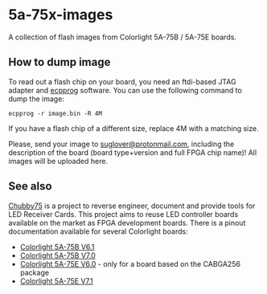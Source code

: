 # 5a-75x-images

A collection of flash images from Colorlight 5A-75B / 5A-75E boards.

## How to dump image

To read out a flash chip on your board, you need an ftdi-based JTAG adapter and [ecpprog](https://github.com/gregdavill/ecpprog) software.
You can use the following command to dump the image:
```
ecpprog -r image.bin -R 4M
```
If you have a flash chip of a different size, replace 4M with a matching size.

Please, send your image to suglover@protonmail.com, including the description of the board (board type+version and full FPGA chip name)! All images will be uploaded here.

## See also

[Chubby75](https://github.com/q3k/chubby75) is a project to reverse engineer, document and provide tools for LED Receiver Cards. This project aims to reuse LED controller boards available on the market as FPGA development boards. There is a pinout documentation available for several Colorlight boards:

* [Colorlight 5A-75B V6.1](https://github.com/q3k/chubby75/blob/master/5a-75b/hardware_V6.1.md)
* [Colorlight 5A-75B V7.0](https://github.com/q3k/chubby75/blob/master/5a-75b/hardware_V7.0.md)
* [Colorlight 5A-75E V6.0](https://github.com/q3k/chubby75/blob/master/5a-75e/hardware_V6.0.md) - only for a board based on the CABGA256 package
* [Colorlight 5A-75E V7.1](https://github.com/q3k/chubby75/blob/master/5a-75e/hardware_V7.1.md)
